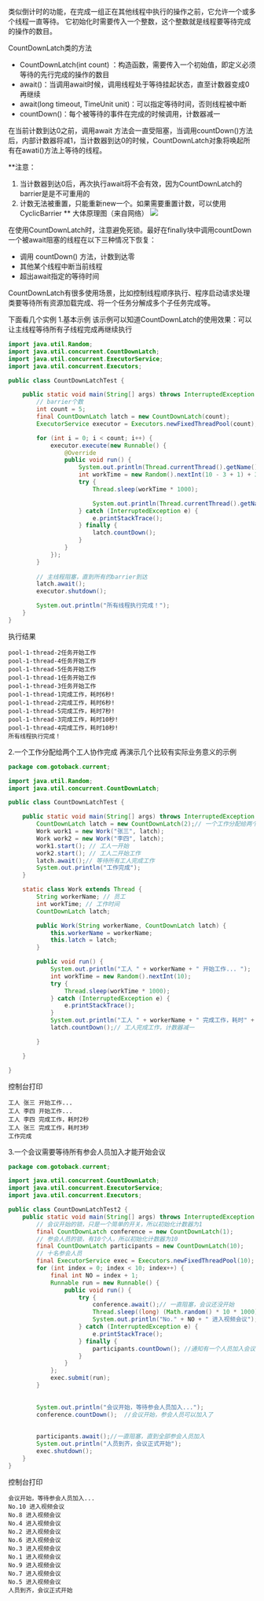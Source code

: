 类似倒计时的功能，在完成一组正在其他线程中执行的操作之前，它允许一个或多个线程一直等待。
它初始化时需要传入一个整数，这个整数就是线程要等待完成的操作的数目。

CountDownLatch类的方法
+ CountDownLatch(int count) ：构造函数，需要传入一个初始值，即定义必须等待的先行完成的操作的数目
+ await()：当调用await时候，调用线程处于等待挂起状态，直至计数器变成0再继续
+ await(long timeout, TimeUnit unit)：可以指定等待时间，否则线程被中断
+ countDown()：每个被等待的事件在完成的时候调用，计数器减一

在当前计数到达0之前，调用await 方法会一直受阻塞，当调用countDown()方法后，内部计数器将减1，当计数器到达0的时候，CountDownLatch对象将唤起所有在awati()方法上等待的线程。

**注意：
1. 当计数器到达0后，再次执行await将不会有效，因为CountDownLatch的barrier是是不可重用的 
2. 计数无法被重置，只能重新new一个。如果需要重置计数，可以使用 CyclicBarrier
**
大体原理图（来自网络）
![](/chapter3/CountDownLatch-1.png)


在使用CountDownLatch时，注意避免死锁。最好在finally块中调用countDown
一个被await阻塞的线程在以下三种情况下恢复：
+ 调用 countDown() 方法，计数到达零
+ 其他某个线程中断当前线程
+ 超出await指定的等待时间

CountDownLatch有很多使用场景，比如控制线程顺序执行、程序启动请求处理类要等待所有资源加载完成、将一个任务分解成多个子任务完成等。

下面看几个实例
1.基本示例
该示例可以知道CountDownLatch的使用效果：可以让主线程等待所有子线程完成再继续执行
```java
import java.util.Random;
import java.util.concurrent.CountDownLatch;
import java.util.concurrent.ExecutorService;
import java.util.concurrent.Executors;

public class CountDownLatchTest {

	public static void main(String[] args) throws InterruptedException {
		// barrier个数
		int count = 5;
		final CountDownLatch latch = new CountDownLatch(count);
		ExecutorService executor = Executors.newFixedThreadPool(count);

		for (int i = 0; i < count; i++) {
			executor.execute(new Runnable() {
				@Override
				public void run() {
					System.out.println(Thread.currentThread().getName() + "任务开始工作");
					int workTime = new Random().nextInt(10 - 3 + 1) + 3;// 随机3-10秒，方便看效果
					try {
						Thread.sleep(workTime * 1000);

						System.out.println(Thread.currentThread().getName() + "完成工作，耗时" + workTime + "秒!");
					} catch (InterruptedException e) {
						e.printStackTrace();
					} finally {
						latch.countDown();
					}
				}
			});
		}
		
		// 主线程阻塞，直到所有的barrier到达
		latch.await();
		executor.shutdown();

		System.out.println("所有线程执行完成！");
	}
}
```
执行结果
```plain
pool-1-thread-2任务开始工作
pool-1-thread-4任务开始工作
pool-1-thread-5任务开始工作
pool-1-thread-1任务开始工作
pool-1-thread-3任务开始工作
pool-1-thread-1完成工作，耗时6秒!
pool-1-thread-2完成工作，耗时6秒!
pool-1-thread-5完成工作，耗时7秒!
pool-1-thread-3完成工作，耗时10秒!
pool-1-thread-4完成工作，耗时10秒!
所有线程执行完成！
```

2.一个工作分配给两个工人协作完成
再演示几个比较有实际业务意义的示例
```java
package com.gotoback.current;

import java.util.Random;
import java.util.concurrent.CountDownLatch;

public class CountDownLatchTest {

	public static void main(String[] args) throws InterruptedException {
		CountDownLatch latch = new CountDownLatch(2);// 一个工作分配给两个工人协作完成
		Work work1 = new Work("张三", latch);
		Work work2 = new Work("李四", latch);
		work1.start(); // 工人一开始
		work2.start(); // 工人二开始工作
		latch.await();// 等待所有工人完成工作
		System.out.println("工作完成");
	}

	static class Work extends Thread {
		String workerName; // 员工
		int workTime; // 工作时间
		CountDownLatch latch;

		public Work(String workerName, CountDownLatch latch) {
			this.workerName = workerName;
			this.latch = latch;
		}

		public void run() {
			System.out.println("工人 " + workerName + " 开始工作... ");
			int workTime = new Random().nextInt(10);
			try {
				Thread.sleep(workTime * 1000);
			} catch (InterruptedException e) {
				e.printStackTrace();
			}
			System.out.println("工人 " + workerName + " 完成工作，耗时" + workTime + "秒");
			latch.countDown();// 工人完成工作，计数器减一

		}

	}

}

```
控制台打印
```plain
工人 张三 开始工作... 
工人 李四 开始工作... 
工人 李四 完成工作，耗时2秒
工人 张三 完成工作，耗时3秒
工作完成

```

3.一个会议需要等待所有参会人员加入才能开始会议

```java
package com.gotoback.current;

import java.util.concurrent.CountDownLatch;
import java.util.concurrent.ExecutorService;
import java.util.concurrent.Executors;

public class CountDownLatchTest2 {
	public static void main(String[] args) throws InterruptedException {
		// 会议开始的锁，只是一个简单的开关，所以初始化计数器为1
		final CountDownLatch conference = new CountDownLatch(1);
		// 参会人员的锁，有10个人，所以初始化计数器为10
		final CountDownLatch participants = new CountDownLatch(10);
		// 十名参会人员
		final ExecutorService exec = Executors.newFixedThreadPool(10);
		for (int index = 0; index < 10; index++) {
			final int NO = index + 1;
			Runnable run = new Runnable() {
				public void run() {
					try {
						conference.await();// 一直阻塞，会议还没开始
						Thread.sleep((long) (Math.random() * 10 * 1000));
						System.out.println("No." + NO + " 进入视频会议");
					} catch (InterruptedException e) {
						e.printStackTrace();
					} finally {
						participants.countDown(); //通知有一个人员加入会议
					}
				}
			};
			exec.submit(run);
		}
		
		
		System.out.println("会议开始，等待参会人员加入...");
		conference.countDown();  //会议开始，参会人员可以加入了
		
		
		participants.await();//一直阻塞，直到全部参会人员加入
		System.out.println("人员到齐，会议正式开始");
		exec.shutdown();
	}
}

```
控制台打印
```plain
会议开始，等待参会人员加入...
No.10 进入视频会议
No.8 进入视频会议
No.4 进入视频会议
No.2 进入视频会议
No.6 进入视频会议
No.3 进入视频会议
No.1 进入视频会议
No.9 进入视频会议
No.7 进入视频会议
No.5 进入视频会议
人员到齐，会议正式开始

```

